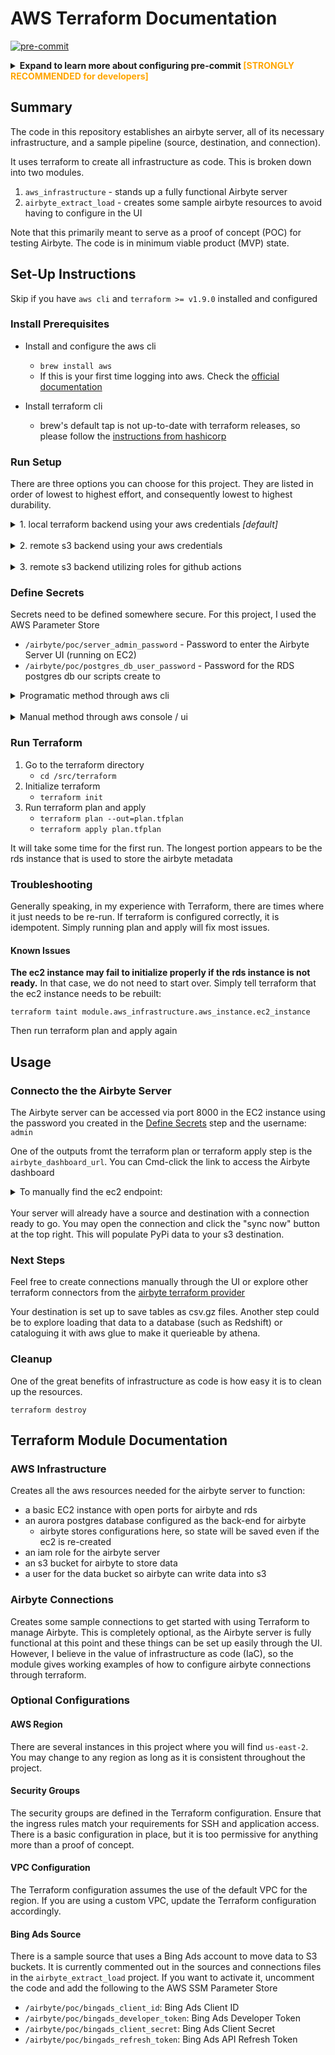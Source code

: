 # AWS Terraform Documentation

[![pre-commit](https://img.shields.io/badge/pre--commit-enabled-brightgreen?logo=pre-commit)](https://github.com/pre-commit/pre-commit)

<details>
<summary><b>Expand to learn more about configuring pre-commit</b><b style="color: orange;"> [STRONGLY RECOMMENDED for developers]</b></summary>
This project utilizes pre-commit hooks to enforce code quality and assist with reviews

Merges will not be allowed unless these hooks pass

It is strongly recommended to use pre-commit locally to streamline reviews

### Install pre-commit

#### PIP

```shell
pip install pre-commit
```

#### Homebrew

```shell
brew install pre-commit
```

### Enable pre-commit

```shell
pre-commit install
```

### Automatically enable pre-commit on cloned repos

```shell
git config --global init.templateDir ~/.git-template
pre-commit init-templatedir ~/.git-template
```

</details>

## Summary
The code in this repository establishes an airbyte server, all of its necessary infrastructure, and a sample pipeline (source, destination, and connection).

It uses terraform to create all infrastructure as code. This is broken down into two modules.
1. `aws_infrastructure` - stands up a fully functional Airbyte server
2. `airbyte_extract_load` - creates some sample airbyte resources to avoid having to configure in the UI

Note that this primarily meant to serve as a proof of concept (POC) for testing Airbyte. The code is in minimum viable product (MVP) state.

## Set-Up Instructions
Skip if you have `aws cli` and `terraform >= v1.9.0` installed and configured

### Install Prerequisites

- Install and configure the aws cli
   - `brew install aws`
   - If this is your first time logging into aws. Check the [official documentation](https://docs.aws.amazon.com/signin/latest/userguide/command-line-sign-in.html)

- Install terraform cli 
   - brew's default tap is not up-to-date with terraform releases, so please follow the [instructions from hashicorp](https://developer.hashicorp.com/terraform/tutorials/aws-get-started/install-cli)

### Run Setup
There are three options you can choose for this project.
They are listed in order of lowest to highest effort, and consequently lowest to highest durability.
<details>
<summary>
1. local terraform backend using your aws credentials <i>[default]</i></summary>
<br>
The `src/terraform/main.tf` file is configured to use a local backend by default. This is the easiest method of deployment for the POC. But has shortcomings for durability.
<br>
<br>
There is no change needed to continue with this option. Proceed to the next step
</details>
<br>
<details>
<summary>
2. remote s3 backend using your aws credentials</summary>
<br>
must un-comment the s3 backend and remove the local (or add backend.hcl files, this is a wip)
</details>
<br>
<details>
<summary>
3. remote s3 backend utilizing roles for github actions</summary>
<br>
must un-comment the s3 backend and remove the local (or add backend.hcl files, this is a wip)

The design decision to use a remote backend for terraform means that we need some basic infrastructure for terraform to function.

All of this can be accomplished with the script in `src/setup/`

It generates an aws cloudformation stack that contains:
- a bucket (to store the state file remotely)
- a dynamodb table (to manage state locks)
- a role (to connect to the backend programatically)
- an iam policy (to ensure the role can access the resources it needs)
</details>

### Define Secrets
Secrets need to be defined somewhere secure. For this project, I used the AWS Parameter Store

   - `/airbyte/poc/server_admin_password` - Password to enter the Airbyte Server UI (running on EC2)
   - `/airbyte/poc/postgres_db_user_password` - Password for the RDS postgres db our scripts create to 
  
<details>
<summary>Programatic method through aws cli</summary>

```sh
aws ssm put-parameter \
    --name "/airbyte/poc/server_admin_password" \
    --value "abcde123" \
    --type "SecureString" \
    --overwrite
```
```sh
aws ssm put-parameter \
    --name "/airbyte/poc/postgres_db_user_password" \
    --value "abcde123" \
    --type "SecureString" \
    --overwrite
```
</details>
<br>

<details>
<summary>Manual method through aws console / ui</summary>

1. Open the AWS Console > System Manager > Parameter Store
2. Create the two secrets listed above
   - Take care to ensure the name of the secret matches (include the forward slashes)
</details>

### Run Terraform
1. Go to the terraform directory
   - `cd /src/terraform`
2. Initialize terraform
   - `terraform init`
2. Run terraform plan and apply
   - `terraform plan --out=plan.tfplan`
   - `terraform apply plan.tfplan`

It will take some time for the first run. The longest portion appears to be the rds instance that is used to store the airbyte metadata

### Troubleshooting

Generally speaking, in my experience with Terraform, there are times where it just needs to be re-run. If terraform is configured correctly, it is idempotent. Simply running plan and apply will fix most issues.

#### Known Issues
**The ec2 instance may fail to initialize properly if the rds instance is not ready.** In that case, we do not need to start over. Simply tell terraform that the ec2 instance needs to be rebuilt:

`terraform taint module.aws_infrastructure.aws_instance.ec2_instance `

Then run terraform plan and apply again

## Usage

### Connecto the the Airbyte Server
The Airbyte server can be accessed via port 8000 in the EC2 instance using the password you created in the [Define Secrets](#define-secrets) step and the username: `admin`

One of the outputs fromt the terraform plan or terraform apply step is the `airbyte_dashboard_url`. You can Cmd-click the link to access the Airbyte dashboard

<details>
<summary>To manually find the ec2 endpoint:</summary>

1. Open the AWS Console > EC2
2. Find the instance named "airbyte-poc-ec2"
3. Open the public IP address and add `:8000` to the URL *(Hint: ensure you are using http, not https in the url)*
   - ex: http://3.144.179.240:8000
4. Use "admin" as the username along with the password you stored in the parameter store.
</details>
<br>
Your server will already have a source and destination with a connection ready to go. You may open the connection and click the "sync now" button at the top right. This will populate PyPi data to your s3 destination.

### Next Steps
Feel free to create connections manually through the UI or explore other terraform connectors from the [airbyte terraform provider](https://registry.terraform.io/providers/airbytehq/airbyte/latest/docs)

Your destination is set up to save tables as csv.gz files. Another step could be to explore loading that data to a database (such as Redshift) or cataloguing it with aws glue to make it querieable by athena.

### Cleanup
One of the great benefits of infrastructure as code is how easy it is to clean up the resources.

`terraform destroy`

## Terraform Module Documentation

### AWS Infrastructure
Creates all the aws resources needed for the airbyte server to function:
- a basic EC2 instance with open ports for airbyte and rds
- an aurora postgres database configured as the back-end for airbyte
   -  airbyte stores configurations here, so state will be saved even if the ec2 is re-created
- an iam role for the airbyte server
- an s3 bucket for airbyte to store data
- a user for the data bucket so airbyte can write data into s3

### Airbyte Connections
Creates some sample connections to get started with using Terraform to manage Airbyte. This is completely optional, as the Airbyte server is fully functional at this point and these things can be set up easily through the UI. 
However, I believe in the value of infrastructure as code (IaC), so the module gives working examples of how to configure airbyte connections through terraform.


### Optional Configurations

#### AWS Region
There are several instances in this project where you will find `us-east-2`. You may change to any region as long as it is consistent throughout the project.

#### Security Groups
The security groups are defined in the Terraform configuration. Ensure that the ingress rules match your requirements for SSH and application access. There is a basic configuration in place, but it is too permissive for anything more than a proof of concept.

#### VPC Configuration
The Terraform configuration assumes the use of the default VPC for the region. If you are using a custom VPC, update the Terraform configuration accordingly.

#### Bing Ads Source
There is a sample source that uses a Bing Ads account to move data to S3 buckets.
It is currently commented out in the sources and connections files in the `airbyte_extract_load` project.
If you want to activate it, uncomment the code and add the following to the AWS SSM Parameter Store
   - `/airbyte/poc/bingads_client_id`: Bing Ads Client ID
   - `/airbyte/poc/bingads_developer_token`: Bing Ads Developer Token
   - `/airbyte/poc/bingads_client_secret`: Bing Ads Client Secret
   - `/airbyte/poc/bingads_refresh_token`: Bing Ads API Refresh Token
